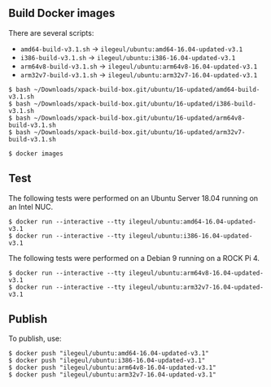 
## Build Docker images

There are several scripts:

- `amd64-build-v3.1.sh` -> `ilegeul/ubuntu:amd64-16.04-updated-v3.1`
- `i386-build-v3.1.sh` -> `ilegeul/ubuntu:i386-16.04-updated-v3.1`
- `arm64v8-build-v3.1.sh` -> `ilegeul/ubuntu:arm64v8-16.04-updated-v3.1`
- `arm32v7-build-v3.1.sh` -> `ilegeul/ubuntu:arm32v7-16.04-updated-v3.1`

```console
$ bash ~/Downloads/xpack-build-box.git/ubuntu/16-updated/amd64-build-v3.1.sh
$ bash ~/Downloads/xpack-build-box.git/ubuntu/16-updated/i386-build-v3.1.sh
$ bash ~/Downloads/xpack-build-box.git/ubuntu/16-updated/arm64v8-build-v3.1.sh
$ bash ~/Downloads/xpack-build-box.git/ubuntu/16-updated/arm32v7-build-v3.1.sh

$ docker images
```

## Test

The following tests were performed on an Ubuntu Server
18.04 running on an Intel NUC.

```console
$ docker run --interactive --tty ilegeul/ubuntu:amd64-16.04-updated-v3.1
$ docker run --interactive --tty ilegeul/ubuntu:i386-16.04-updated-v3.1
```

The following tests were performed on a Debian 9
running on a ROCK Pi 4.

```console
$ docker run --interactive --tty ilegeul/ubuntu:arm64v8-16.04-updated-v3.1
$ docker run --interactive --tty ilegeul/ubuntu:arm32v7-16.04-updated-v3.1
```

## Publish

To publish, use:

```console
$ docker push "ilegeul/ubuntu:amd64-16.04-updated-v3.1"
$ docker push "ilegeul/ubuntu:i386-16.04-updated-v3.1"
$ docker push "ilegeul/ubuntu:arm64v8-16.04-updated-v3.1"
$ docker push "ilegeul/ubuntu:arm32v7-16.04-updated-v3.1"
```
